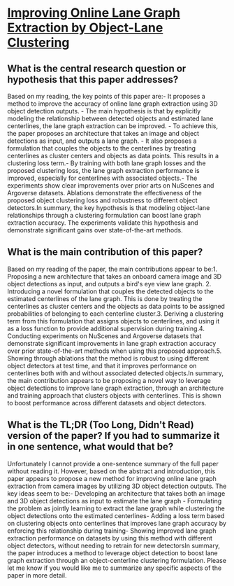 # [Improving Online Lane Graph Extraction by Object-Lane Clustering](https://arxiv.org/abs/2307.10947)

## What is the central research question or hypothesis that this paper addresses?

Based on my reading, the key points of this paper are:- It proposes a method to improve the accuracy of online lane graph extraction using 3D object detection outputs. - The main hypothesis is that by explicitly modeling the relationship between detected objects and estimated lane centerlines, the lane graph extraction can be improved. - To achieve this, the paper proposes an architecture that takes an image and object detections as input, and outputs a lane graph. - It also proposes a formulation that couples the objects to the centerlines by treating centerlines as cluster centers and objects as data points. This results in a clustering loss term.- By training with both lane graph losses and the proposed clustering loss, the lane graph extraction performance is improved, especially for centerlines with associated objects.- The experiments show clear improvements over prior arts on NuScenes and Argoverse datasets. Ablations demonstrate the effectiveness of the proposed object clustering loss and robustness to different object detectors.In summary, the key hypothesis is that modeling object-lane relationships through a clustering formulation can boost lane graph extraction accuracy. The experiments validate this hypothesis and demonstrate significant gains over state-of-the-art methods.


## What is the main contribution of this paper?

Based on my reading of the paper, the main contributions appear to be:1. Proposing a new architecture that takes an onboard camera image and 3D object detections as input, and outputs a bird's eye view lane graph. 2. Introducing a novel formulation that couples the detected objects to the estimated centerlines of the lane graph. This is done by treating the centerlines as cluster centers and the objects as data points to be assigned probabilities of belonging to each centerline cluster.3. Deriving a clustering term from this formulation that assigns objects to centerlines, and using it as a loss function to provide additional supervision during training.4. Conducting experiments on NuScenes and Argoverse datasets that demonstrate significant improvements in lane graph extraction accuracy over prior state-of-the-art methods when using this proposed approach.5. Showing through ablations that the method is robust to using different object detectors at test time, and that it improves performance on centerlines both with and without associated detected objects.In summary, the main contribution appears to be proposing a novel way to leverage object detections to improve lane graph extraction, through an architecture and training approach that clusters objects with centerlines. This is shown to boost performance across different datasets and object detectors.


## What is the TL;DR (Too Long, Didn't Read) version of the paper? If you had to summarize it in one sentence, what would that be?

Unfortunately I cannot provide a one-sentence summary of the full paper without reading it. However, based on the abstract and introduction, this paper appears to propose a new method for improving online lane graph extraction from camera images by utilizing 3D object detection outputs. The key ideas seem to be:- Developing an architecture that takes both an image and 3D object detections as input to estimate the lane graph - Formulating the problem as jointly learning to extract the lane graph while clustering the object detections onto the estimated centerlines- Adding a loss term based on clustering objects onto centerlines that improves lane graph accuracy by enforcing this relationship during training- Showing improved lane graph extraction performance on datasets by using this method with different object detectors, without needing to retrain for new detectorsIn summary, the paper introduces a method to leverage object detection to boost lane graph extraction through an object-centerline clustering formulation. Please let me know if you would like me to summarize any specific aspects of the paper in more detail.

